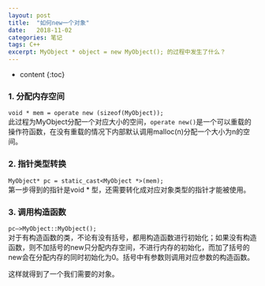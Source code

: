 ```yaml
---
layout: post
title:  "如何new一个对象"
date:   2018-11-02 
categories: 笔记
tags: C++
excerpt: MyObject * object = new MyObject(); 的过程中发生了什么？
---
```


* content
{:toc}

### 1. 分配内存空间

`void * mem = operate new (sizeof(MyObject));`  
此过程为MyObject分配一个对应大小的空间，`operate new()`是一个可以重载的操作符函数，在没有重载的情况下内部默认调用malloc(n)分配一个大小为n的空间。

### 2. 指针类型转换
`MyObject* pc = static_cast<MyObject *>(mem);`  
第一步得到的指针是void * 型，还需要转化成对应对象类型的指针才能被使用。

### 3. 调用构造函数 
`pc–>MyObject::MyObject();`  
对于有构造函数的类，不论有没有括号，都用构造函数进行初始化；如果没有构造函数，则不加括号的new只分配内存空间，不进行内存的初始化，而加了括号的new会在分配内存的同时初始化为0。括号中有参数则调用对应参数的构造函数。


这样就得到了一个我们需要的对象。
